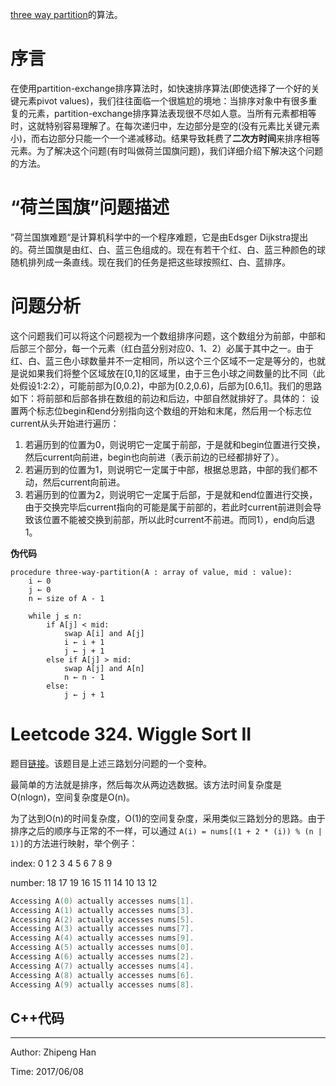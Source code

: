 [three way partition](http://www.cnblogs.com/junyuhuang/p/4390780.html)的算法。

# 序言

  在使用partition-exchange排序算法时，如快速排序算法(即使选择了一个好的关键元素pivot values)，我们往往面临一个很尴尬的境地：当排序对象中有很多重复的元素，partition-exchange排序算法表现很不尽如人意。当所有元素都相等时，这就特别容易理解了。在每次递归中，左边部分是空的(没有元素比关键元素小)，而右边部分只能一个一个递减移动。结果导致耗费了**二次方时间**来排序相等元素。为了解决这个问题(有时叫做荷兰国旗问题)，我们详细介绍下解决这个问题的方法。

# “荷兰国旗”问题描述

”荷兰国旗难题“是计算机科学中的一个程序难题，它是由Edsger Dijkstra提出的。荷兰国旗是由红、白、蓝三色组成的。现在有若干个红、白、蓝三种颜色的球随机排列成一条直线。现在我们的任务是把这些球按照红、白、蓝排序。

# 问题分析

这个问题我们可以将这个问题视为一个数组排序问题，这个数组分为前部，中部和后部三个部分，每一个元素（红白蓝分别对应0、1、2）必属于其中之一。由于红、白、蓝三色小球数量并不一定相同，所以这个三个区域不一定是等分的，也就是说如果我们将整个区域放在[0,1]的区域里，由于三色小球之间数量的比不同（此处假设1:2:2），可能前部为[0,0.2)，中部为[0.2,0.6)，后部为[0.6,1]。我们的思路如下：将前部和后部各排在数组的前边和后边，中部自然就排好了。具体的：
设置两个标志位begin和end分别指向这个数组的开始和末尾，然后用一个标志位current从头开始进行遍历：
1. 若遍历到的位置为0，则说明它一定属于前部，于是就和begin位置进行交换，然后current向前进，begin也向前进（表示前边的已经都排好了）。
2. 若遍历到的位置为1，则说明它一定属于中部，根据总思路，中部的我们都不动，然后current向前进。
3. 若遍历到的位置为2，则说明它一定属于后部，于是就和end位置进行交换，由于交换完毕后current指向的可能是属于前部的，若此时current前进则会导致该位置不能被交换到前部，所以此时current不前进。而同1），end向后退1。

**伪代码**

```shell
procedure three-way-partition(A : array of value, mid : value):
    i ← 0
    j ← 0
    n ← size of A - 1

    while j ≤ n:
        if A[j] < mid:
            swap A[i] and A[j]
            i ← i + 1
            j ← j + 1
        else if A[j] > mid:
            swap A[j] and A[n]
            n ← n - 1
        else:
            j ← j + 1
```

# Leetcode 324. Wiggle Sort II

题目[链接](https://leetcode.com/problems/wiggle-sort-ii/#/description)。该题目是上述三路划分问题的一个变种。

最简单的方法就是排序，然后每次从两边选数据。该方法时间复杂度是O(nlogn)，空间复杂度是O(n)。

为了达到O(n)的时间复杂度，O(1)的空间复杂度，采用类似三路划分的思路。由于排序之后的顺序与正常的不一样，可以通过 `A(i) = nums[(1 + 2 * (i)) % (n | 1)]`的方法进行映射，举个例子：

index:     0  1  2  3   4   5  6  7  8  9

number:   18 17 19 16  15  11 14 10 13 12

```cpp
Accessing A(0) actually accesses nums[1].
Accessing A(1) actually accesses nums[3].
Accessing A(2) actually accesses nums[5].
Accessing A(3) actually accesses nums[7].
Accessing A(4) actually accesses nums[9].
Accessing A(5) actually accesses nums[0].
Accessing A(6) actually accesses nums[2].
Accessing A(7) actually accesses nums[4].
Accessing A(8) actually accesses nums[6].
Accessing A(9) actually accesses nums[8].
```

## C++代码


***

Author: Zhipeng Han

Time: 2017/06/08
